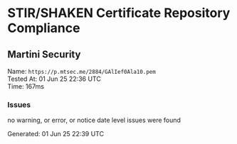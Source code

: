 # STIR/SHAKEN Certificate Repository Compliance

## Martini Security

Name: `https://p.mtsec.me/2884/GAlIef0Ala10.pem`\
Tested At: 01 Jun 25 22:36 UTC\
Time: 167ms

### Issues

no warning, or error, or notice date level issues were found

Generated: 01 Jun 25 22:39 UTC